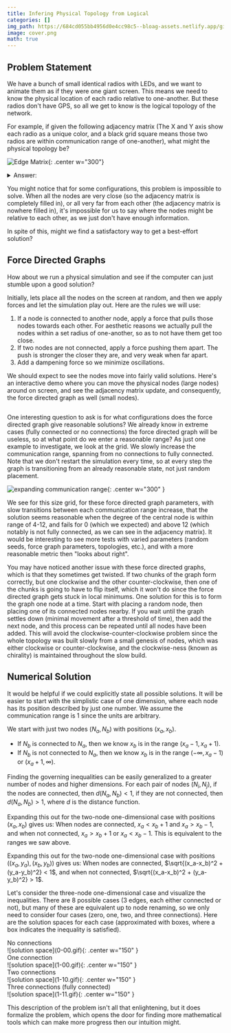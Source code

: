 ```yaml
---
title: Infering Physical Topology from Logical
categories: []
img_path: https://684cd055bb4956d0e4cc98c5--bloag-assets.netlify.app/gifs/InferTopo
image: cover.png
math: true
---
```


## Problem Statement
We have a bunch of small identical radios with LEDs, and we want to animate them as if they were one giant screen. This means we need to know the physical location of each radio relative to one-another. But these radios don't have GPS, so all we get to know is the logical topology of the network.

For example, if given the following adjacency matrix (The X and Y axis show each radio as a unique color, and a black grid square means those two radios are within communication range of one-another), what might the physical topology be?


![Edge Matrix](edge_matrix.png){: .center w="300"}


<details markdown=1><summary markdown="span">
Answer:
</summary>
It's not at all obvious, but this is a square grid of radios.

![Physical topology](physical_topo.png){: .center w="300"}

If you sort the columns rather then display them in random order, you can start to tell this is fairly symmetric topology.

![Sorted edge matrix](edge_matrix_sorted.png){: .center w="300"}

</details>


You might notice that for some configurations, this problem is impossible to solve. When all the nodes are very close (so the adjacency matrix is completely filled in), or all very far from each other (the adjacency matrix is nowhere filled in), it's impossible for us to say where the nodes might be relative to each other, as we just don't have enough information.

In spite of this, might we find a satisfactory way to get a best-effort solution?

## Force Directed Graphs

How about we run a physical simulation and see if the computer can just stumble upon a good solution?

Initially, lets place all the nodes on the screen at random, and then we apply forces and let the simulation play out. Here are the rules we will use:

1. If a node is connected to another node, apply a force that pulls those nodes towards each other. For aesthetic reasons we actually pull the nodes within a set radius of one-another, so as to not have them get too close. 
2. If two nodes are not connected, apply a force pushing them apart. The push is stronger the closer they are, and very weak when far apart.
3. Add a dampening force so we minimize oscillations.

We should expect to see the nodes move into fairly valid solutions. Here's an interactive demo where you can move the physical nodes (large nodes) around on screen, and see the adjacency matrix update, and consequently, the force directed graph as well (small nodes).

<div id="p5-canvas-container" style="
  display: flex;
  justify-content: center; /* Horizontal centering */
  align-items: center;     /* Vertical centering */
"></div>

<script src="/assets/js/p5.js"></script>
<script src="/assets/js/posts/InferTopo/sketch.js"></script>
<script src="/assets/js/posts/InferTopo/physicalNode.js"></script>
<script src="/assets/js/posts/InferTopo/edgeMatrix.js"></script>
<script src="/assets/js/posts/InferTopo/forceGraph.js"></script>

One interesting question to ask is for what configurations does the force directed graph give reasonable solutions? We already know in extreme cases (fully connected or no connections) the force directed graph will be useless, so at what point do we enter a reasonable range? As just one example to investigate, we look at the grid. We slowly increase the communication range, spanning from no connections to fully connected. Note that we don't restart the simulation every time, so at every step the graph is transitioning from an already reasonable state, not just random placement.

![expanding communication range](expansion.gif){: .center w="300" }

We see for this size grid, for these force directed graph parameters, with slow transitions between each communication range increase, that the solution seems reasonable when the degree of the central node is within range of 4-12, and fails for 0 (which we expected) and above 12 (which notably is not fully connected, as we can see in the adjacency matrix). It would be interesting to see more tests with varied parameters (random seeds, force graph parameters, topologies, etc.), and with a more reasonable metric then "looks about right".

You may have noticed another issue with these force directed graphs, which is that they sometimes get twisted. If two chunks of the graph form correctly, but one clockwise and the other counter-clockwise, then one of the chunks is going to have to flip itself, which it won't do since the force directed graph gets stuck in local minimums. One solution for this is to form the graph one node at a time. Start with placing a random node, then placing one of its connected nodes nearby. If you wait until the graph settles down (minimal movement after a threshold of time), then add the next node, and this process can be repeated until all nodes have been added. This will avoid the clockwise-counter-clockwise problem since the whole topology was built slowly from a small genesis of nodes, which was either clockwise or counter-clockwise, and the clockwise-ness (known as chirality) is maintained throughout the slow build.

## Numerical Solution

It would be helpful if we could explicitly state all possible solutions. It will be easier to start with the simplistic case of one dimension, where each node has its position described by just one number. We assume the communication range is $1$ since the units are arbitrary.

We start with just two nodes $(N_a, N_b)$ with positions $(x_a, x_b)$.

- If $N_b$ is connected to $N_a$, then we know $x_b$ is in the range $(x_a-1,x_a+1)$.
- If $N_b$ is not connected to $N_a$, then we know $x_b$ is in the range $(-\infty,x_a-1)$ or $(x_a+1, \infty)$.

Finding the governing inequalities can be easily generalized to a greater number of nodes and higher dimensions. For each pair of nodes $(N_i, N_j)$, if the nodes are connected, then $d(N_a, N_b) < 1$, if they are not connected, then $d(N_a, N_b) > 1$, where $d$ is the distance function. 

Expanding this out for the two-node one-dimensional case with positions $(x_a, x_b)$ gives us: When nodes are connected, $x_a < x_b + 1$ and $x_a > x_b - 1$, and when not connected, $x_a > x_b + 1$ or $x_a < x_b - 1$. This is equivalent to the ranges we saw above.

Expanding this out for the two-node one-dimensional case with positions $((x_a, y_a), (x_b, y_b))$ gives us: When nodes are connected, $\sqrt{(x_a-x_b)^2 + (y_a-y_b)^2} < 1$, and when not connected, $\sqrt{(x_a-x_b)^2 + (y_a-y_b)^2} > 1$. 

Let's consider the three-node one-dimensional case and visualize the inequalities. There are 8 possible cases (3 edges, each either connected or not), but many of these are equivalent up to node renaming, so we only need to consider four cases (zero, one, two, and three connections). Here are the solution spaces for each case (approximated with boxes, where a box indicates the inequality is satisfied).

<div class="row align-items-center">
<div class="col-md-3 image-container" markdown="1">
<div class="text-overlay">No connections</div>
![solution space](0-00.gif){: .center w="150" }
</div>
<div class="col-md-3 image-container" markdown="1">
<div class="text-overlay">One connection</div>
![solution space](1-00.gif){: .center w="150" }
</div>
<div class="col-md-3 image-container" markdown="1">
<div class="text-overlay">Two connections</div>
![solution space](1-10.gif){: .center w="150" }
</div>
<div class="col-md-3 image-container" markdown="1">
<div class="text-overlay">Three connections (fully connected)</div>
![solution space](1-11.gif){: .center w="150" }
</div>
</div>

This description of the problem isn't all that enlightening, but it does formalize the problem, which opens the door for finding more mathematical tools which can make more progress then our intuition might.